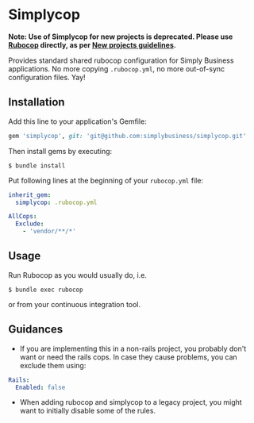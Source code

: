 # Simplycop

**Note: Use of Simplycop for new projects is deprecated. Please use [Rubocop](https://github.com/bbatsov/rubocop) directly, as per [New projects guidelines](https://github.com/simplybusiness/know/blob/master/how-we-roll/development/NEW_PROJECT_GUIDELINES.markdown).**

Provides standard shared rubocop configuration for Simply Business applications. No more copying `.rubocop.yml`, no more out-of-sync configuration files. Yay!

## Installation

Add this line to your application's Gemfile:

```ruby
gem 'simplycop', git: 'git@github.com:simplybusiness/simplycop.git'

```

Then install gems by executing:

    $ bundle install

Put following lines at the beginning of your `rubocop.yml` file:

```yaml
inherit_gem:
  simplycop: .rubocop.yml

AllCops:
  Exclude:
    - 'vendor/**/*'
```

## Usage

Run Rubocop as you would usually do, i.e.

    $ bundle exec rubocop

or from your continuous integration tool.

## Guidances

* If you are implementing this in a non-rails project, you probably don't want or need the rails cops. In case they cause problems, you can exclude them using:
```yaml
Rails:
  Enabled: false
```
* When adding rubocop and simplycop to a legacy project, you might want to initially disable some of the rules.
